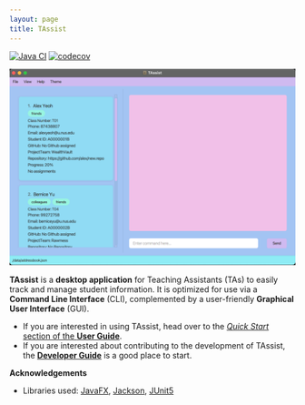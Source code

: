```yaml
---
layout: page
title: TAssist
---
```


[![Java CI](https://github.com/AY2425S2-CS2103T-W12-4/tp/actions/workflows/gradle.yml/badge.svg)](https://github.com/AY2425S2-CS2103T-W12-4/tp/actions/workflows/gradle.yml)
[![codecov](https://codecov.io/github/AY2425S2-CS2103T-W12-4/tp/graph/badge.svg?token=M00EE5N8JL)](https://codecov.io/github/AY2425S2-CS2103T-W12-4/tp)

![Ui](images/Ui.png)

**TAssist** is a **desktop application** for Teaching Assistants (TAs) to easily track and manage student information. It is optimized for use via a **Command Line Interface** (CLI), complemented by a user-friendly **Graphical User Interface** (GUI).

* If you are interested in using TAssist, head over to the [_Quick Start_ section of the **User Guide**](https://ay2425s2-cs2103t-w12-4.github.io/tp/UserGuide.html).
* If you are interested about contributing to the development of TAssist, the [**Developer Guide**](https://ay2425s2-cs2103t-w12-4.github.io/tp/DeveloperGuide.html) is a good place to start.


**Acknowledgements**

* Libraries used: [JavaFX](https://openjfx.io/), [Jackson](https://github.com/FasterXML/jackson), [JUnit5](https://github.com/junit-team/junit5)
